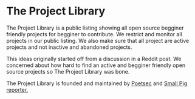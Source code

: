 # The Project Library
The Project Library is a public listing showing all open source begginer friendly projects for begginer to contribute. We restrict and monitor all projects in our public listing. We also make sure that all project are active projects and not inactive and abandoned projects. 

This ideas originally started off from a discussion in a Reddit post. We concerned about how hard to find an active and begginer friendly open source projects so The Project Library was bone. 

The Project Library is founded and maintained by <a href="https://github.com/poetsec">Poetsec</a> and <a href="https://github.com/Small-Pig-reporter">Small Pig reporter.
